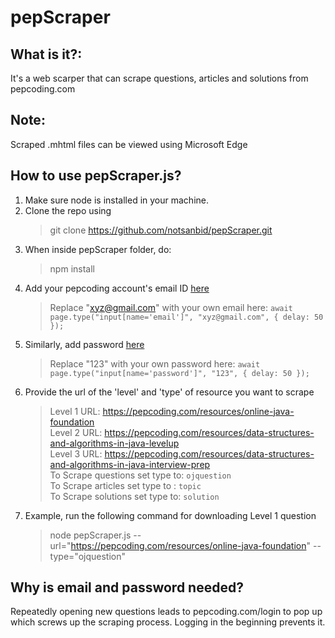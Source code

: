 # pepScraper

## What is it?:
It's a web scarper that can scrape questions, articles and solutions from pepcoding.com

## Note:
Scraped .mhtml files can be viewed using Microsoft Edge

## How to use pepScraper.js? 
1. Make sure node is installed in your machine. 
2. Clone the repo using  
   > git clone https://github.com/notsanbid/pepScraper.git
3. When inside pepScraper folder, do: 
   > npm install
4. Add your pepcoding account's email ID [here](https://github.com/notsanbid/pepScraper/blob/main/pepScraper.js#L31)
   > Replace "xyz@gmail.com" with your own email here: `await page.type("input[name='email']", "xyz@gmail.com", { delay: 50 });` 
5. Similarly, add password [here](https://github.com/notsanbid/pepScraper/blob/main/pepScraper.js#L35)
   > Replace "123" with your own password here: `await page.type("input[name='password']", "123", { delay: 50 });` 
6. Provide the url of the 'level' and 'type' of resource you want to scrape 
   > Level 1 URL: https://pepcoding.com/resources/online-java-foundation <br />
   > Level 2 URL: https://pepcoding.com/resources/data-structures-and-algorithms-in-java-levelup <br />
   > Level 3 URL: https://pepcoding.com/resources/data-structures-and-algorithms-in-java-interview-prep <br />
   > To Scrape questions set type to:     `ojquestion` <br />
   > To Scrape articles set type to :     `topic` <br />
   > To Scrape solutions set type to:     `solution` <br />
7. Example, run the following command for downloading Level 1 question
   > node pepScraper.js --url="https://pepcoding.com/resources/online-java-foundation" --type="ojquestion"

## Why is email and password needed?
Repeatedly opening new questions leads to pepcoding.com/login to pop up which screws up the scraping process. Logging in the beginning prevents it.
